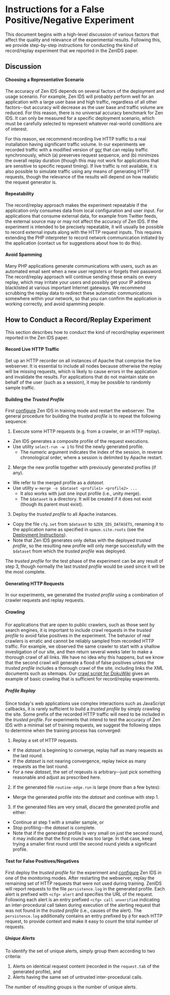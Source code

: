 # Instructions for a False Positive/Negative Experiment

This document begins with a high-level discussion of various factors that affect the quality and relevance of the experimental results. Following this, we provide step-by-step instructions for conducting the kind of record/replay experiment that we reported in the ZenIDS paper.

## Discussion

#### Choosing a Representative Scenario

The accuracy of Zen IDS depends on several factors of the deployment and usage scenario. For example, Zen IDS will probably perform well for an application with a large user base and high traffic, regardless of all other factors--but accuracy will decrease as the user base and traffic volume are reduced. For this reason, there is no universal accuracy benchmark for Zen IDS. It can only be measured for a specific deployment scenario, which must be carefully selected to represent whatever real-world conditions are of interest.

For this reason, we recommend recording live HTTP traffic to a real installation having significant traffic volume. In our experiments we recorded traffic with a modified version of [gor](https://github.com/buger/gor) that can replay traffic synchronously, which (a) preserves request sequence, and (b) minimizes the overall replay duration (though this may not work for applications that are sensitive to specific request timing). If live traffic is not available, it is also possible to simulate traffic using any means of generating HTTP requests, though the relevance of the results will depend on how realistic the request generator is.

#### Repeatability

The record/replay approach makes the experiment repeatable if the application only consumes data from local configuration and user input. For applications that consume external data, for example from Twitter feeds, the external source may or may not affect the accuracy of Zen IDS. If the experiment is intended to be precisely repeatable, it will usually be possible to record external inputs along with the HTTP request inputs. This requires extending the PHP interpreter to record network communication initiated by the application (contact us for suggestions about how to do this).

#### Avoid Spamming

Many PHP applications generate communications with users, such as an automated email sent when a new user registers or forgets their password. The record/replay approach will continue sending these emails on every replay, which may irritate your users and possibly get your IP address blacklisted at various important Internet gateways. We recommend scrubbing the replay data to redirect these automatic communications somewhere within your network, so that you can confirm the application is working correctly, and avoid spamming people.

## How to Conduct a Record/Replay Experiment

This section describes how to conduct the kind of record/replay experiment reported in the Zen IDS paper.

#### Record Live HTTP Traffic

Set up an HTTP recorder on all instances of Apache that comprise the live webserver. It is essential to include all nodes because otherwise the replay will be missing requests, which is likely to cause errors in the application and invalidate the results. For applications that do not maintain state on behalf of the user (such as a session), it may be possible to randomly sample traffic.

#### Building the *Trusted Profile*

First [configure](https://github.com/uci-plrg/zen-ids/blob/interp-opt/CONFIG.md) Zen IDS in training mode and restart the webserver. The general procedure for building the *trusted profile* is to repeat the following sequence:

1. Execute some HTTP requests (e.g. from a crawler, or an HTTP replay).
  * Zen IDS generates a composite profile of the request executions.
  * Use utility `select-run -w 1` to find the newly generated profile.
    * The numeric argument indicates the index of the session, in reverse chronological order, where a session is delimited by Apache restart.
2. Merge the new profile together with previously generated profiles (if any).
  * We refer to the merged profile as a *dataset*.
  * Use utility `w-merge -o $dataset <profile1> <profile2> ...` 
    * It also works with just one input profile (i.e., unity merge).
    * The `$dataset` is a directory. It will be created if it does not exist (though its parent must exist).
3. Deploy the *trusted profile* to all Apache instances.
  * Copy the file `cfg.set` from `$dataset` to `$ZEN_IDS_DATASETS`, renaming it to the application name as specified in `opmon.site.roots` (see the [Deployment Instructions](https://github.com/uci-plrg/zen-ids/blob/interp-opt/README.md)).
  * Note that Zen IDS generates only deltas with the deployed *trusted profile*, so the resulting new profile will only merge successfully with the `$dataset` from which the *trusted profile* was deployed.

The *trusted profile* for the test phase of the experiment can be any result of step 3, though normally the last *trusted profile* would be used since it will be the most complete.

#### Generating HTTP Requests

In our experiments, we generated the *trusted profile* using a combination of crawler requests and replay requests.

##### Crawling

For applications that are open to public crawlers, such as those sent by search engines, it is important to include crawl requests in the *trusted profile* to avoid false positives in the experiment. The behavior of real crawlers is erratic and cannot be reliably sampled from recorded HTTP traffic. For example, we observed the same crawler to start with a shallow investigation of our site, and then return several weeks later to make a thorough crawl of all links. We have no idea why this happens, but we know that the second crawl will generate a flood of false positives unless the *trusted profile* includes a thorough crawl of the site, including links the XML documents such as sitemaps. Our [crawl script for DokuWiki](https://github.com/uci-plrg/zen-ids/blob/interp-opt/scripts/crawl-doku) gives an example of basic crawling that is sufficient for record/replay experiments.

##### Profile Replay

Since today's web applications use complex interactions such as JavaScript callbacks, it is rarely sufficient to build a *trusted profile* by simply crawling the site. Some prefix of the recorded HTTP traffic will need to be included in the *trusted profile*. For experiments that intend to test the accuracy of Zen IDS with a minimal set of training requests, we suggest the following steps to determine when the training process has converged:

1. Replay a set of HTTP requests.
  * If the *dataset* is beginning to converge, replay half as many requests as the last round.
  * If the *dataset* is not nearing convergence, replay twice as many requests as the last round.
  * For a new *dataset*, the set of reqeusts is arbitrary--just pick something reasonable and adjust as prescribed here.
2. If the generated file `routine-edge.run` is large (more than a few bytes):
  * Merge the generated profile into the *dataset* and continue with step 1.
3. If the generated files are very small, discard the generated profile and either:
  * Continue at step 1 with a smaller sample, or
  * Stop profiling--the *dataset* is complete.
  * Note that if the generated profile is very small on just the second round, it may indicate that the first round was too large. In that case, keep trying a smaller first round until the second round yields a significant profile.

#### Test for False Positives/Negatives

First deploy the *trusted profile* for the experiment and [configure](https://github.com/uci-plrg/zen-ids/blob/interp-opt/CONFIG.md) Zen IDS in one of the monitoring modes. After restarting the webserver, replay the remaining set of HTTP requests that were not used during training. ZenIDS will report requests to the file `persistence.log` in the generated profile. Each alert is prefixed with `<cfg> alert` and specifies the URL of the request. Following each alert is an entry prefixed `<cfg> call unverified` indicating an inter-procedural call taken during execution of the alerting request that was not found in the *trusted profile* (i.e., causes of the alert). The `persistence.log` additionally contains an entry prefixed by `@` for each HTTP request, to provide context and make it easy to count the total number of requests.

##### Unique Alerts

To identify the set of unique alerts, simply group them according to two criteria:

1. Alerts on identical request content (recorded in the `request.tab` of the generated profile), and
2. Alerts having the same set of untrusted inter-procedural calls.

The number of resulting groups is the number of unique alerts. 
